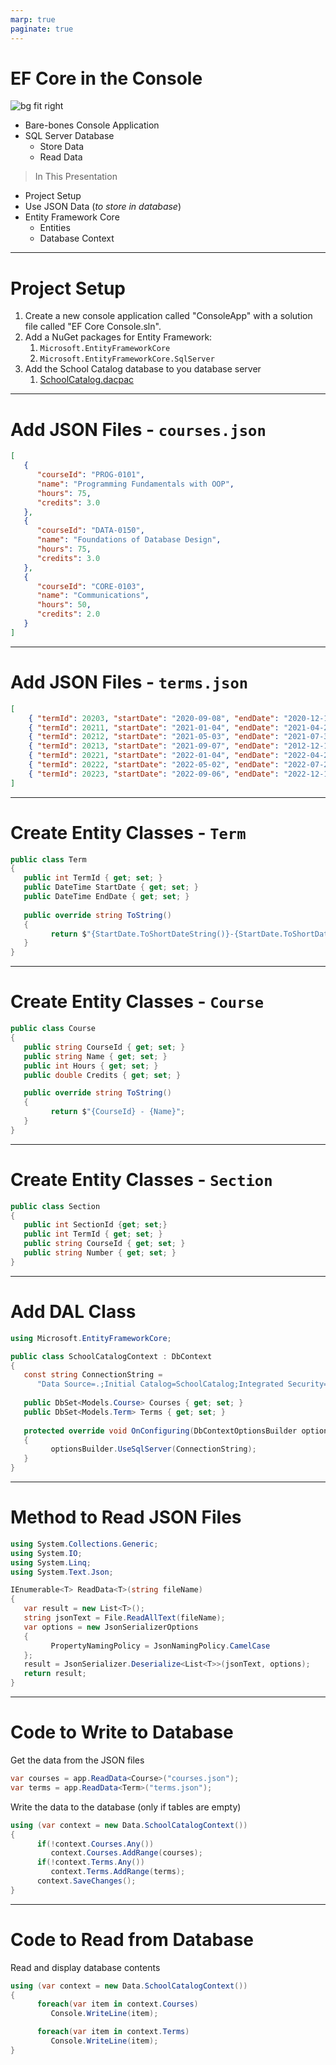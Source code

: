 ```yaml
---
marp: true
paginate: true
---
```


<style>
section { justify-content: flex-start; }
</style>

# EF Core in the Console

![bg fit right](.15/../15/stick_figure_working_on_database_1600_clr_8845.png)

- Bare-bones Console Application
- SQL Server Database
  - Store Data
  - Read Data

> In This Presentation

* Project Setup
* Use JSON Data (*to store in database*)
* Entity Framework Core
  * Entities
  * Database Context

----

# Project Setup

1) Create a new console application called "ConsoleApp" with a solution file called "EF Core Console.sln".
1) Add a NuGet packages for Entity Framework:
   1) `Microsoft.EntityFrameworkCore`
   1) `Microsoft.EntityFrameworkCore.SqlServer`
1) Add the School Catalog database to you database server
   1) [SchoolCatalog.dacpac](./15/SchoolCatalog.dacpac)

----

# Add JSON Files - `courses.json`

```json
[
   {
      "courseId": "PROG-0101",
      "name": "Programming Fundamentals with OOP",
      "hours": 75,
      "credits": 3.0
   },
   {
      "courseId": "DATA-0150",
      "name": "Foundations of Database Design",
      "hours": 75,
      "credits": 3.0
   },
   {
      "courseId": "CORE-0103",
      "name": "Communications",
      "hours": 50,
      "credits": 2.0
   }
]
```

----

# Add JSON Files - `terms.json`

```json
[
    { "termId": 20203, "startDate": "2020-09-08", "endDate": "2020-12-18" },
    { "termId": 20211, "startDate": "2021-01-04", "endDate": "2021-04-23" },
    { "termId": 20212, "startDate": "2021-05-03", "endDate": "2021-07-30" },
    { "termId": 20213, "startDate": "2021-09-07", "endDate": "2012-12-17" },
    { "termId": 20221, "startDate": "2022-01-04", "endDate": "2022-04-22" },
    { "termId": 20222, "startDate": "2022-05-02", "endDate": "2022-07-29" },
    { "termId": 20223, "startDate": "2022-09-06", "endDate": "2022-12-16" }
]
```

----

# Create Entity Classes - `Term`

```csharp
public class Term
{
   public int TermId { get; set; }
   public DateTime StartDate { get; set; }
   public DateTime EndDate { get; set; }
   
   public override string ToString()
   {
         return $"{StartDate.ToShortDateString()}-{StartDate.ToShortDateString()}";
   }
}
```

----

# Create Entity Classes - `Course`

```csharp
public class Course
{
   public string CourseId { get; set; }
   public string Name { get; set; }
   public int Hours { get; set; }
   public double Credits { get; set; }

   public override string ToString()
   {
         return $"{CourseId} - {Name}";
   }
}
```

----

# Create Entity Classes - `Section`

```csharp
public class Section
{
   public int SectionId {get; set;}
   public int TermId { get; set; }
   public string CourseId { get; set; }
   public string Number { get; set; }
}
```

----

# Add DAL Class

```csharp
using Microsoft.EntityFrameworkCore;

public class SchoolCatalogContext : DbContext
{
   const string ConnectionString = 
      "Data Source=.;Initial Catalog=SchoolCatalog;Integrated Security=true;";
   
   public DbSet<Models.Course> Courses { get; set; }
   public DbSet<Models.Term> Terms { get; set; }
   
   protected override void OnConfiguring(DbContextOptionsBuilder optionsBuilder)
   {
         optionsBuilder.UseSqlServer(ConnectionString);
   }
}
```

----

# Method to Read JSON Files

```csharp
using System.Collections.Generic;
using System.IO;
using System.Linq;
using System.Text.Json;
```

```csharp
IEnumerable<T> ReadData<T>(string fileName)
{
   var result = new List<T>();
   string jsonText = File.ReadAllText(fileName);
   var options = new JsonSerializerOptions
   {
         PropertyNamingPolicy = JsonNamingPolicy.CamelCase
   };
   result = JsonSerializer.Deserialize<List<T>>(jsonText, options);
   return result;
}
```

----

# Code to Write to Database

Get the data from the JSON files

```csharp
var courses = app.ReadData<Course>("courses.json");
var terms = app.ReadData<Term>("terms.json");
```

Write the data to the database (only if tables are empty)
```csharp
using (var context = new Data.SchoolCatalogContext())
{
      if(!context.Courses.Any())
         context.Courses.AddRange(courses);
      if(!context.Terms.Any())
         context.Terms.AddRange(terms);
      context.SaveChanges();
}
```

----

# Code to Read from Database

Read and display database contents

```csharp
using (var context = new Data.SchoolCatalogContext())
{
      foreach(var item in context.Courses)
         Console.WriteLine(item);

      foreach(var item in context.Terms)
         Console.WriteLine(item);
}
```
